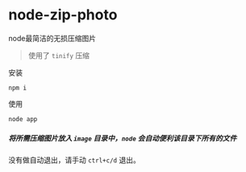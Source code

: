 # node-zip-photo
node最简洁的无损压缩图片

>使用了 `tinify` 压缩

安装
```
npm i
```

使用
```
node app
```
##### 将所需压缩图片放入 `image` 目录中，`node` 会自动便利该目录下所有的文件

没有做自动退出，请手动 `ctrl+c/d` 退出。
